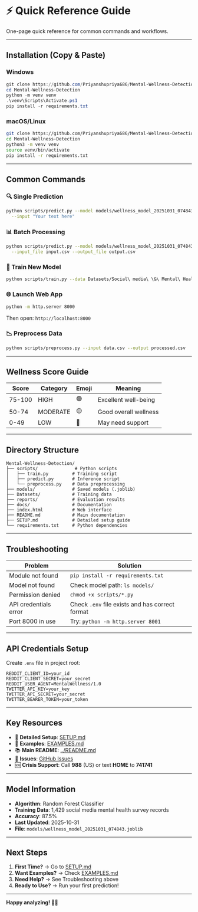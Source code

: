 # ⚡ Quick Reference Guide

One-page quick reference for common commands and workflows.

---

## Installation (Copy & Paste)

### Windows
```powershell
git clone https://github.com/Priyanshupriya686/Mental-Wellness-Detection.git
cd Mental-Wellness-Detection
python -m venv venv
.\venv\Scripts\Activate.ps1
pip install -r requirements.txt
```

### macOS/Linux
```bash
git clone https://github.com/Priyanshupriya686/Mental-Wellness-Detection.git
cd Mental-Wellness-Detection
python3 -m venv venv
source venv/bin/activate
pip install -r requirements.txt
```

---

## Common Commands

### 🔍 Single Prediction
```bash
python scripts/predict.py --model models/wellness_model_20251031_074843.joblib \
  --input "Your text here"
```

### 📊 Batch Processing
```bash
python scripts/predict.py --model models/wellness_model_20251031_074843.joblib \
  --input_file input.csv --output_file output.csv
```

### 🚂 Train New Model
```bash
python scripts/train.py --data Datasets/Social\ media\ \&\ Mental\ Health/smmh.csv
```

### 🌐 Launch Web App
```bash
python -m http.server 8000
```
Then open: `http://localhost:8000`

### 📉 Preprocess Data
```bash
python scripts/preprocess.py --input data.csv --output processed.csv
```

---

## Wellness Score Guide

| Score | Category | Emoji | Meaning |
|-------|----------|-------|---------|
| 75-100 | HIGH | 🟢 | Excellent well-being |
| 50-74 | MODERATE | 🟡 | Good overall wellness |
| 0-49 | LOW | 🔴 | May need support |

---

## Directory Structure

```
Mental-Wellness-Detection/
├── scripts/              # Python scripts
│   ├── train.py         # Training script
│   ├── predict.py       # Inference script
│   └── preprocess.py    # Data preprocessing
├── models/              # Saved models (.joblib)
├── Datasets/            # Training data
├── reports/             # Evaluation results
├── docs/                # Documentation
├── index.html           # Web interface
├── README.md            # Main documentation
├── SETUP.md             # Detailed setup guide
└── requirements.txt     # Python dependencies
```

---

## Troubleshooting

| Problem | Solution |
|---------|----------|
| Module not found | `pip install -r requirements.txt` |
| Model not found | Check model path: `ls models/` |
| Permission denied | `chmod +x scripts/*.py` |
| API credentials error | Check `.env` file exists and has correct format |
| Port 8000 in use | Try: `python -m http.server 8001` |

---

## API Credentials Setup

Create `.env` file in project root:
```
REDDIT_CLIENT_ID=your_id
REDDIT_CLIENT_SECRET=your_secret
REDDIT_USER_AGENT=MentalWellness/1.0
TWITTER_API_KEY=your_key
TWITTER_API_SECRET=your_secret
TWITTER_BEARER_TOKEN=your_token
```

---

## Key Resources

- 📖 **Detailed Setup**: [SETUP.md](./SETUP.md)
- 📸 **Examples**: [EXAMPLES.md](./EXAMPLES.md)
- 📚 **Main README**: [../README.md](../README.md)
- 🐛 **Issues**: [GitHub Issues](https://github.com/Priyanshupriya686/Mental-Wellness-Detection/issues)
- 🆘 **Crisis Support**: Call **988** (US) or text **HOME** to **741741**

---

## Model Information

- **Algorithm**: Random Forest Classifier
- **Training Data**: 1,429 social media mental health survey records
- **Accuracy**: 87.5%
- **Last Updated**: 2025-10-31
- **File**: `models/wellness_model_20251031_074843.joblib`

---

## Next Steps

1. **First Time?** → Go to [SETUP.md](./SETUP.md)
2. **Want Examples?** → Check [EXAMPLES.md](./EXAMPLES.md)
3. **Need Help?** → See Troubleshooting above
4. **Ready to Use?** → Run your first prediction!

---

**Happy analyzing! 🧠✨**
